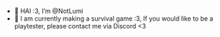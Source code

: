 - 🩷 HAI :3, I’m @NotLumi
- 🩷 I am currently making a survival game :3, If you would like to be a playtester, please contact me via Discord <3
